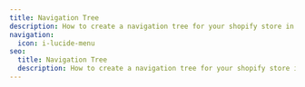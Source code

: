 ```yaml
---
title: Navigation Tree
description: How to create a navigation tree for your shopify store in nuxt
navigation:
  icon: i-lucide-menu
seo:
  title: Navigation Tree
  description: How to create a navigation tree for your shopify store in nuxt
---
```

